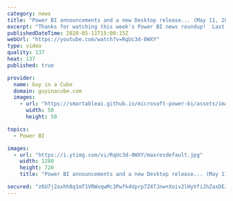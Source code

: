 ```yaml
---
category: news
title: "Power BI announcements and a new Desktop release... (May 11, 2020)"
excerpt: "Thanks for watching this week's Power BI news roundup!  Last weeks roundup: https://guyinacu.be/roundup178  🔴 MBAS Recap Live Stream Replay: https://guyinacu.be/mbas2020recap  📢 Become a member: https://guyinacu.be/membership   *******************  Want to take your Power BI skills to the next level?"
publishedDateTime: 2020-05-11T15:00:15Z
webUrl: "https://youtube.com/watch?v=RqUc3d-0WXY"
type: video
quality: 137
heat: 137
published: true

provider:
  name: Guy in a Cube
  domain: guyinacube.com
  images:
    - url: "https://smartableai.github.io/microsoft-power-bi/assets/images/organizations/guyinacube.com-50x50.jpg"
      width: 50
      height: 50

topics:
  - Power BI

images:
  - url: "https://i.ytimg.com/vi/RqUc3d-0WXY/maxresdefault.jpg"
    width: 1280
    height: 720
    title: "Power BI announcements and a new Desktop release... (May 11, 2020)"

secured: "z6U7j2axhh8q1mT1VRWxqwMc3Pwfk4Vprp7Z4TJnw+Xoiv2lHyVfiJhZaxDEJYOHC2PjI36qN7CtVmp7Cq0WyXk3C/gLs2k6p0SUnyz7lvZyyy5Nnm3epoZoGUJrJ8/kYl4clN0Qfg0XyAaND30z5u0vmTRrI4GEN75sS1tmOWgpthwy5qcA9bejsYAiFFRnyubx485u/6GPGIbkoxm12rDtjuEtcDbtJ6obPwjR1I4zlyVTdWKcN1WOITnEzt5ZueT0az9YOuWo2Hu3ZVaAnPjFqIosCUPuuMxUB7uNFuxN/8XyqwrbICK1NDLdJXLmWLpiT8Rv6oQtSwZ/hhCSsA==;37hv6xFCgypYz+mAq4JLxQ=="
---
```


